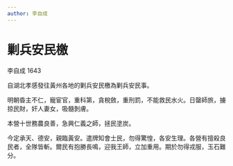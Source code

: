 ```yaml
---
author: 李自成
---
```


<div class="heti heti--vertical">

# 剿兵安民檄

李自成 1643

自湖北孝感發往黃州各地的剿兵安民檄為剿兵安民事。

明朝昏主不仁，寵宦官，重科第，貪稅斂，重刑罰，不能救民水火。日罄師旅，擄掠民財，奸人妻女，吸髓剝膚。

本營十世務農良善，急興仁義之師，拯民塗炭。

今定承天、德安，親臨黃安。遣牌知會士民，勿得驚惶，各安生理。各營有擅殺良民者，全隊皆斬。爾民有抱勝長鳴，迎我王師，立加重用。期於勿得戎服，玉石難分。

</div>
